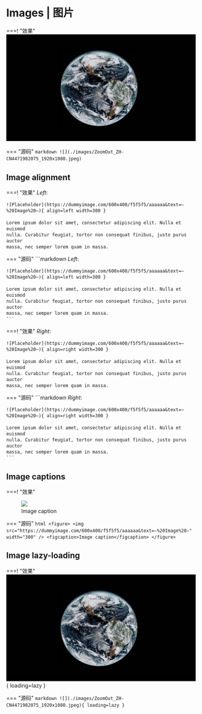 # Images | 图片

===! "效果"
	![](./images/ZoomOut_ZH-CN4471982075_1920x1080.jpeg)

=== "源码"
	```markdown
	![](./images/ZoomOut_ZH-CN4471982075_1920x1080.jpeg)
	```

## Image alignment

===! "效果"
	_Left_:

	![Placeholder](https://dummyimage.com/600x400/f5f5f5/aaaaaa&text=–%20Image%20–){ align=left width=300 }

	Lorem ipsum dolor sit amet, consectetur adipiscing elit. Nulla et euismod
	nulla. Curabitur feugiat, tortor non consequat finibus, justo purus auctor
	massa, nec semper lorem quam in massa.

=== "源码"
	```markdown
	_Left_:

	![Placeholder](https://dummyimage.com/600x400/f5f5f5/aaaaaa&text=–%20Image%20–){ align=left width=300 }

	Lorem ipsum dolor sit amet, consectetur adipiscing elit. Nulla et euismod
	nulla. Curabitur feugiat, tortor non consequat finibus, justo purus auctor
	massa, nec semper lorem quam in massa.
	```

===! "效果"
	_Right_:

	![Placeholder](https://dummyimage.com/600x400/f5f5f5/aaaaaa&text=–%20Image%20–){ align=right width=300 }

	Lorem ipsum dolor sit amet, consectetur adipiscing elit. Nulla et euismod
	nulla. Curabitur feugiat, tortor non consequat finibus, justo purus auctor
	massa, nec semper lorem quam in massa.

=== "源码"
	```markdown
	_Right_:

	![Placeholder](https://dummyimage.com/600x400/f5f5f5/aaaaaa&text=–%20Image%20–){ align=right width=300 }

	Lorem ipsum dolor sit amet, consectetur adipiscing elit. Nulla et euismod
	nulla. Curabitur feugiat, tortor non consequat finibus, justo purus auctor
	massa, nec semper lorem quam in massa.
	```

## Image captions

===! "效果"
	<figure>
		<img src="https://dummyimage.com/600x400/f5f5f5/aaaaaa&text=–%20Image%20–" width="300" />
		<figcaption>Image caption</figcaption>
	</figure>

=== "源码"
	```html
	<figure>
		<img src="https://dummyimage.com/600x400/f5f5f5/aaaaaa&text=–%20Image%20–" width="300" />
		<figcaption>Image caption</figcaption>
	</figure>
	```

## Image lazy-loading

===! "效果"
	![](./images/ZoomOut_ZH-CN4471982075_1920x1080.jpeg){ loading=lazy }

=== "源码"
	```markdown
	![](./images/ZoomOut_ZH-CN4471982075_1920x1080.jpeg){ loading=lazy }
	```
